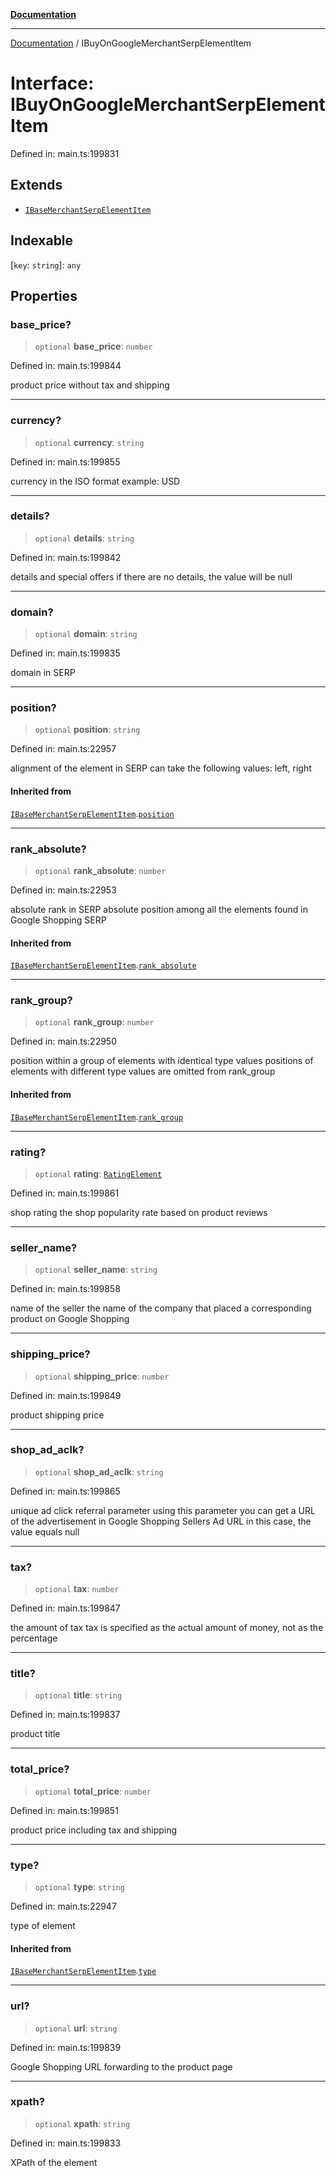 [**Documentation**](../README.md)

***

[Documentation](../README.md) / IBuyOnGoogleMerchantSerpElementItem

# Interface: IBuyOnGoogleMerchantSerpElementItem

Defined in: main.ts:199831

## Extends

- [`IBaseMerchantSerpElementItem`](IBaseMerchantSerpElementItem.md)

## Indexable

\[`key`: `string`\]: `any`

## Properties

### base\_price?

> `optional` **base\_price**: `number`

Defined in: main.ts:199844

product price without tax and shipping

***

### currency?

> `optional` **currency**: `string`

Defined in: main.ts:199855

currency in the ISO format
example:
USD

***

### details?

> `optional` **details**: `string`

Defined in: main.ts:199842

details and special offers
if there are no details, the value will be null

***

### domain?

> `optional` **domain**: `string`

Defined in: main.ts:199835

domain in SERP

***

### position?

> `optional` **position**: `string`

Defined in: main.ts:22957

alignment of the element in SERP
can take the following values:
left, right

#### Inherited from

[`IBaseMerchantSerpElementItem`](IBaseMerchantSerpElementItem.md).[`position`](IBaseMerchantSerpElementItem.md#position)

***

### rank\_absolute?

> `optional` **rank\_absolute**: `number`

Defined in: main.ts:22953

absolute rank in SERP
absolute position among all the elements found in Google Shopping SERP

#### Inherited from

[`IBaseMerchantSerpElementItem`](IBaseMerchantSerpElementItem.md).[`rank_absolute`](IBaseMerchantSerpElementItem.md#rank_absolute)

***

### rank\_group?

> `optional` **rank\_group**: `number`

Defined in: main.ts:22950

position within a group of elements with identical type values
positions of elements with different type values are omitted from rank_group

#### Inherited from

[`IBaseMerchantSerpElementItem`](IBaseMerchantSerpElementItem.md).[`rank_group`](IBaseMerchantSerpElementItem.md#rank_group)

***

### rating?

> `optional` **rating**: [`RatingElement`](../classes/RatingElement.md)

Defined in: main.ts:199861

shop rating
the shop popularity rate based on product reviews

***

### seller\_name?

> `optional` **seller\_name**: `string`

Defined in: main.ts:199858

name of the seller
the name of the company that placed a corresponding product on Google Shopping

***

### shipping\_price?

> `optional` **shipping\_price**: `number`

Defined in: main.ts:199849

product shipping price

***

### shop\_ad\_aclk?

> `optional` **shop\_ad\_aclk**: `string`

Defined in: main.ts:199865

unique ad click referral parameter
using this parameter you can get a URL of the advertisement in Google Shopping Sellers Ad URL
in this case, the value equals null

***

### tax?

> `optional` **tax**: `number`

Defined in: main.ts:199847

the amount of tax
tax is specified as the actual amount of money, not as the percentage

***

### title?

> `optional` **title**: `string`

Defined in: main.ts:199837

product title

***

### total\_price?

> `optional` **total\_price**: `number`

Defined in: main.ts:199851

product price including tax and shipping

***

### type?

> `optional` **type**: `string`

Defined in: main.ts:22947

type of element

#### Inherited from

[`IBaseMerchantSerpElementItem`](IBaseMerchantSerpElementItem.md).[`type`](IBaseMerchantSerpElementItem.md#type)

***

### url?

> `optional` **url**: `string`

Defined in: main.ts:199839

Google Shopping URL forwarding to the product page

***

### xpath?

> `optional` **xpath**: `string`

Defined in: main.ts:199833

XPath of the element

